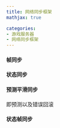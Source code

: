```yaml
---
title: 网络同步框架
mathjax: true

categories: 
- 游戏服务器
- 网络同步框架
---
```


#### 帧同步



#### 状态同步



#### 预测平滑同步
 即预测以及错误回滚


#### 状态帧同步
